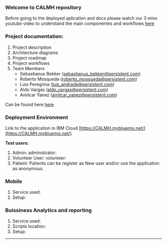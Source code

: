 
### Welcome to CALMH repository

Before going to the deployed aplication and docs please watch our 3 mins youtube video to understand the main componentes and workflows [here](https://)

### Project documentation:
1. Project description
2. Architecture diagrams
3. Project roadmap
4. Project workflows
5. Team Members
    - Sebastianus Bekker (sebastianus_bekker@persistent.com)
    - Roberto Mosqueda (roberto_mosqueda@persistent.com)
    - Luis Peregrina (luis_andrade@persistent.com)
    - Aldo Vargas (aldo_vargas@persistent.com)
    - Amilcar Yanez (amilcar_yanez@persistent.com)

Can be found here [here](https://github.com/CALMH-Team/CALMH/tree/master/projectFiles)

### Deployment Environment
Link to the application in IBM Cloud
[https://CALMH.mybluemix.net/](https://CALMH.mybluemix.net/)

**Test users:**
1. Admin:
administrator:
2. Volunteer User:
volunteer: 
3. Patient:
Patients can be register as New user and/or use the application as anonymous.

### Mobile 
1. Service used: 
2. Setup:
    

### Buissiness Analytics and reporting

1. Service used: 
2. Scripts location:
3. Setup: 
---


